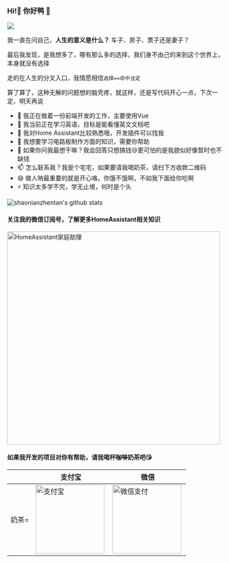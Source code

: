 ### Hi!👋 你好鸭 🦆

![](https://komarev.com/ghpvc/?username=shaonianzhentan&color=green)

我一直在问自己，**人生的意义是什么？** 车子、房子、票子还是妻子？

最后我发现，是我想多了，哪有那么多的选择，我们身不由己的来到这个世界上，本身就没有选择

走的在人生的分叉入口，我情愿相信`选择==命中注定`

算了算了，这种无解的问题想的脑壳疼，就这样，还是写代码开心一点，下次一定、明天再说

- 🔭 我正在做着一份前端开发的工作，主要使用Vue
- 🌱 我当前正在学习英语，目标是能看懂英文文档吧
- 👯 我对Home Assistant比较熟悉哦，开发插件可以找我
- 🤔 我想要学习电路板制作方面的知识，需要你帮助
- 💬 如果你问我最想干嘛？我会回答只想搞钱😢更可怕的是我貌似好像暂时也不缺钱
- 📫 怎么联系我？我是个宅宅，如果要请我喝奶茶，请扫下方收款二维码
- 😄 做人呐最重要的就是开心咯，你饿不饿啊，不如我下面给你吃啊
- ⚡ 知识太多学不完，学无止境，何时是个头


![shaonianzhentan's github stats](https://github-readme-stats.vercel.app/api?username=shaonianzhentan&count_private=true&show_icons=true)

#### 关注我的微信订阅号，了解更多HomeAssistant相关知识
<img src="https://cdn.jsdelivr.net/gh/shaonianzhentan/ha-docs@master/docs/img/wechat-channel.png" width="495" alt="HomeAssistant家庭助理" title="HomeAssistant家庭助理"> 

#### 如果我开发的项目对你有帮助，请我喝杯<del style="font-size: 14px;">咖啡</del>奶茶吧😘
|  |支付宝|微信|
|---|---|---|
奶茶= | <img src="https://cdn.jsdelivr.net/gh/shaonianzhentan/ha-docs@master/docs/img/alipay.png" align="left" height="160" width="160" alt="支付宝" title="支付宝">  |  <img src="https://cdn.jsdelivr.net/gh/shaonianzhentan/ha-docs@master/docs/img/wechat.png" align="left" height="160" width="160" alt="微信支付" title="微信">
